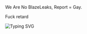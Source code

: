 We Are No BlazeLeaks, Report = Gay.

Fuck retard

![Typing SVG](https://readme-typing-svg.herokuapp.com?color=F01F10&center=true&lines=Fuck+retard;We+Are+No+BlazeLeaks;Report+=+Gay)
